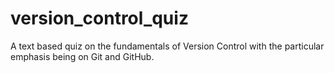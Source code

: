 # version_control_quiz
A text based quiz on the fundamentals of Version Control with the particular emphasis being on Git and GitHub.
